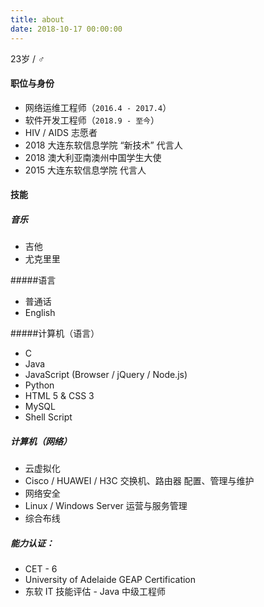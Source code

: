 ```yaml
---
title: about
date: 2018-10-17 00:00:00
---
```


23岁 / ♂

#### 职位与身份

- 网络运维工程师（`2016.4 - 2017.4`）
- 软件开发工程师（`2018.9 - 至今`）
- HIV / AIDS 志愿者
- 2018 大连东软信息学院 “新技术” 代言人
- 2018 澳大利亚南澳州中国学生大使
- 2015 大连东软信息学院 代言人

#### 技能
##### 音乐
- 吉他
- 尤克里里

#####语言

- 普通话
- English


#####计算机（语言）

- C
- Java
- JavaScript (Browser / jQuery / Node.js)
- Python
- HTML 5 & CSS 3
- MySQL
- Shell Script

##### 计算机（网络）

- 云虚拟化
- Cisco / HUAWEI / H3C 交换机、路由器 配置、管理与维护
- 网络安全
- Linux / Windows Server 运营与服务管理
- 综合布线

##### 能力认证：
- CET - 6
- University of Adelaide GEAP Certification
- 东软 IT 技能评估 - Java 中级工程师


